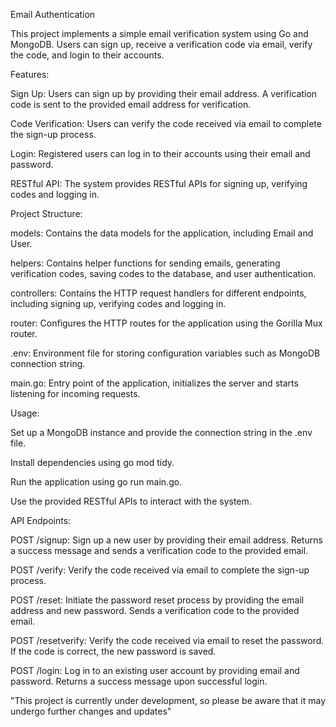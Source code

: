 Email Authentication

This project implements a simple email verification system using Go and MongoDB. Users can sign up, receive a verification code via email, verify the code, and login to their accounts.

Features:

Sign Up: Users can sign up by providing their email address. A verification code is sent to the provided email address for verification.

Code Verification: Users can verify the code received via email to complete the sign-up process.

Login: Registered users can log in to their accounts using their email and password.

RESTful API: The system provides RESTful APIs for signing up, verifying codes and logging in.

Project Structure:

models: Contains the data models for the application, including Email and User.

helpers: Contains helper functions for sending emails, generating verification codes, saving codes to the database, and user authentication.

controllers: Contains the HTTP request handlers for different endpoints, including signing up, verifying codes and logging in.

router: Configures the HTTP routes for the application using the Gorilla Mux router.

.env: Environment file for storing configuration variables such as MongoDB connection string.

main.go: Entry point of the application, initializes the server and starts listening for incoming requests.

Usage:

Set up a MongoDB instance and provide the connection string in the .env file.

Install dependencies using go mod tidy.

Run the application using go run main.go.

Use the provided RESTful APIs to interact with the system.

API Endpoints:

POST /signup: Sign up a new user by providing their email address. Returns a success message and sends a verification code to the provided email.

POST /verify: Verify the code received via email to complete the sign-up process.

POST /reset: Initiate the password reset process by providing the email address and new password. Sends a verification code to the provided email.

POST /resetverify: Verify the code received via email to reset the password. If the code is correct, the new password is saved.

POST /login: Log in to an existing user account by providing email and password. Returns a success message upon successful login.

"This project is currently under development, so please be aware that it may undergo further changes and updates"

